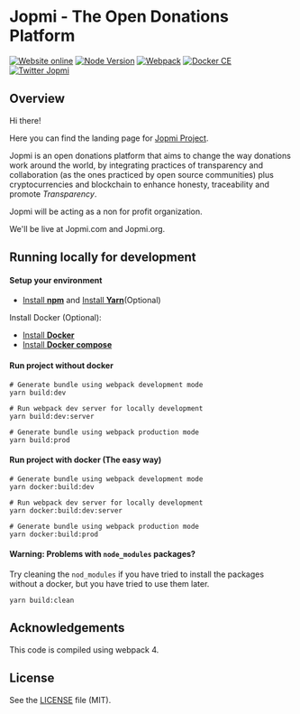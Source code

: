 # Jopmi - The Open Donations Platform

[![Website online](https://img.shields.io/badge/website-online-brightgreen.svg)](https://jopmi.org/)
[![Node Version](https://img.shields.io/badge/node-%3E%3D6.11.5-brightgreen.svg)](https://nodejs.org/en/)
[![Webpack](https://img.shields.io/badge/webpack-%3E%3D4.16.5-blue.svg)](https://www.npmjs.com/package/webpack)
[![Docker CE](https://img.shields.io/badge/docker-estable--18.09-lightgrey.svg)](https://docs.docker.com/install/#supported-platforms)
[![Twitter Jopmi](https://img.shields.io/twitter/url/http/shields.io.svg?style=social)](https://twitter.com/wearejopmi)

## Overview

Hi there!

Here you can find the landing page for [Jopmi Project](https://github.com/RockaLabs/jopmi).

Jopmi is an open donations platform that aims to change the way donations work around the world, by integrating practices of transparency and collaboration (as the ones practiced by open source communities) plus cryptocurrencies and blockchain to enhance honesty, traceability and promote *Transparency*.

Jopmi will be acting as a non for profit organization.

We'll be live at Jopmi.com and Jopmi.org.


## Running locally for development

#### Setup your environment

* [Install **npm**](https://www.npmjs.com/get-npm) and [Install **Yarn**](https://yarnpkg.com/en/docs/install#debian-stable)(Optional)

Install Docker (Optional):

* [Install **Docker**](https://docs.docker.com/install/#supported-platforms)
* [Install **Docker compose**](https://docs.docker.com/compose/install/)


#### Run project without docker

```
# Generate bundle using webpack development mode
yarn build:dev

# Run webpack dev server for locally development
yarn build:dev:server

# Generate bundle using webpack production mode
yarn build:prod
```

#### Run project with docker (The easy way)

```
# Generate bundle using webpack development mode
yarn docker:build:dev

# Run webpack dev server for locally development
yarn docker:build:dev:server

# Generate bundle using webpack production mode
yarn docker:build:prod
```

#### **Warning:** Problems with `node_modules` packages?

Try cleaning the `nod_modules` if you have tried to install the packages without a docker, but you have tried to use them later.
```
yarn build:clean
```


## Acknowledgements

This code is compiled using webpack 4.

## License

See the [LICENSE](LICENSE) file (MIT).
